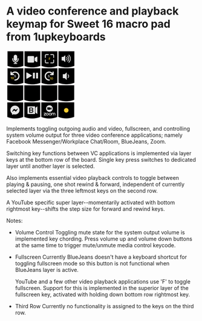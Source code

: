 # A video conference and playback keymap for Sweet 16 macro pad from 1upkeyboards

![Keymap](Sweet16-example-bdd.png)

Implements toggling outgoing audio and video, fullscreen, and controlling
system volume output for three video conference applications; namely
Facebook Messenger/Workplace Chat/Room, BlueJeans, Zoom.

Switching key functions between VC applications is implemented via layer
keys at the bottom row of the board. Single key press switches to dedicated
layer until another layer is selected.

Also implements essential video playback controls to toggle between playing
& pausing, one shot rewind & forward, independent of currently selected
layer via the three leftmost keys on the second row.

A YouTube specific super layer--momentarily activated with bottom rightmost
key--shifts the step size for forward and rewind keys.

Notes:
- Volume Control
  Toggling mute state for the system output volume is implemented key
  chording. Press volume up and volume down buttons at the same time to
  trigger mute/unmute media control keycode.

- Fullscreen
  Currently BlueJeans doesn't have a keyboard shortcut for toggling
  fullscreen mode so this button is not functional when BlueJeans layer is
  active.

  YouTube and a few other video playback applications use 'F' to toggle fullscreen.
  Support for this is implemented in the superior layer of the
  fullscreen key, activated with holding down bottom row rightmost key.

- Third Row
  Currently no functionality is assigned to the keys on the third row.
